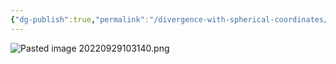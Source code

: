 ```yaml
---
{"dg-publish":true,"permalink":"/divergence-with-spherical-coordinates/","tags":["elektromagnetiskfältteori"]}
---
```


![Pasted image 20220929103140.png](/img/user/images/Pasted%20image%2020220929103140.png)
